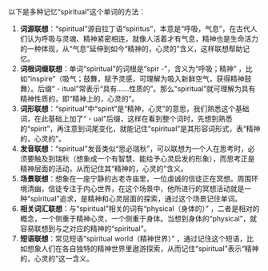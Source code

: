 以下是多种记忆“spiritual”这个单词的方法：
1. **词源联想**：“spiritual”源自拉丁语“spiritus”，本意是“呼吸，气息”，在古代人们认为呼吸与灵魂、精神紧密相连，就像人活着才有气息，精神也是生命活力的一种体现，从“气息”延伸到如今“精神的，心灵的”含义，这样联想帮助记忆。
2. **词根词缀联想**：单词“spiritual”的词根是“spir -”，含义为“呼吸；精神” ，比如“inspire”（吸气；鼓舞，赋予灵感，可理解为吸入新鲜空气，获得精神鼓舞）。后缀“ - itual”常表示“具有……性质的”。那么“spiritual”就可理解为具有精神性质的，即“精神上的，心灵的”。
3. **词形联想**：“spiritual”中“spirit”是“精神，心灵”的意思，我们熟悉这个基础词，在此基础上加了“ - ual”后缀，这样在看到整个词时，先想到熟悉的“spirit”，再注意到词尾变化，就能记住“spiritual”是其形容词形式，表“精神的，心灵的”。
4. **发音联想**：“spiritual”发音类似“思必瑞秋”，可以联想为一个人在思考时，必须要触及到瑞秋（想象成一个有智慧、能给予心灵启发的形象），而思考正是精神层面的活动，从而记住其“精神的，心灵的”含义。
5. **场景联想**：想象在一座宁静的古老寺庙里，一位虔诚的信徒正在冥想。周围环境清幽，信徒专注于内心世界，在这个场景中，他所进行的冥想活动就是一种“spiritual”追求，是精神和心灵层面的探索，通过这个场景记住单词。
6. **相关词汇联想**：与“spiritual”相关的词有“physical（身体的）” ，二者是相对的概念，一个侧重于精神心灵，一个侧重于身体。当想到身体的“physical”，就容易联想到与之对应的精神的“spiritual”。
7. **短语联想**：常见短语“spiritual world（精神世界）” ，通过记住这个短语，比如想象人们在各自独特的精神世界里遨游探索，从而记住“spiritual”表示“精神的，心灵的”这一含义。 